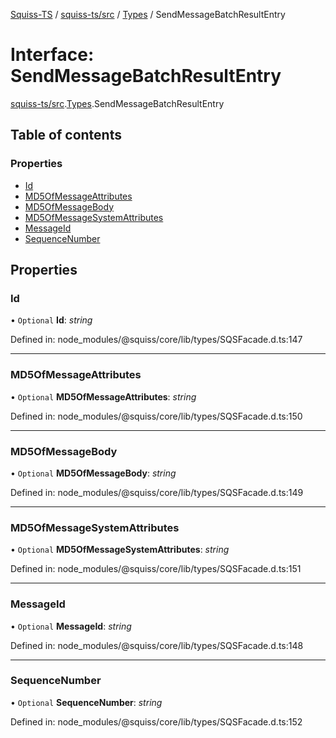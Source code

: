[Squiss-TS](../README.md) / [squiss-ts/src](../modules/squiss_ts_src.md) / [Types](../modules/squiss_ts_src.types.md) / SendMessageBatchResultEntry

# Interface: SendMessageBatchResultEntry

[squiss-ts/src](../modules/squiss_ts_src.md).[Types](../modules/squiss_ts_src.types.md).SendMessageBatchResultEntry

## Table of contents

### Properties

- [Id](squiss_ts_src.types.sendmessagebatchresultentry.md#id)
- [MD5OfMessageAttributes](squiss_ts_src.types.sendmessagebatchresultentry.md#md5ofmessageattributes)
- [MD5OfMessageBody](squiss_ts_src.types.sendmessagebatchresultentry.md#md5ofmessagebody)
- [MD5OfMessageSystemAttributes](squiss_ts_src.types.sendmessagebatchresultentry.md#md5ofmessagesystemattributes)
- [MessageId](squiss_ts_src.types.sendmessagebatchresultentry.md#messageid)
- [SequenceNumber](squiss_ts_src.types.sendmessagebatchresultentry.md#sequencenumber)

## Properties

### Id

• `Optional` **Id**: *string*

Defined in: node_modules/@squiss/core/lib/types/SQSFacade.d.ts:147

___

### MD5OfMessageAttributes

• `Optional` **MD5OfMessageAttributes**: *string*

Defined in: node_modules/@squiss/core/lib/types/SQSFacade.d.ts:150

___

### MD5OfMessageBody

• `Optional` **MD5OfMessageBody**: *string*

Defined in: node_modules/@squiss/core/lib/types/SQSFacade.d.ts:149

___

### MD5OfMessageSystemAttributes

• `Optional` **MD5OfMessageSystemAttributes**: *string*

Defined in: node_modules/@squiss/core/lib/types/SQSFacade.d.ts:151

___

### MessageId

• `Optional` **MessageId**: *string*

Defined in: node_modules/@squiss/core/lib/types/SQSFacade.d.ts:148

___

### SequenceNumber

• `Optional` **SequenceNumber**: *string*

Defined in: node_modules/@squiss/core/lib/types/SQSFacade.d.ts:152
